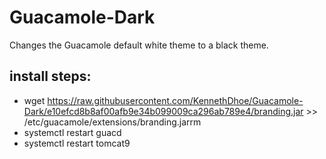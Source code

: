 # Guacamole-Dark
Changes the Guacamole default white theme to a black theme.

## install steps:
* wget https://raw.githubusercontent.com/KennethDhoe/Guacamole-Dark/e10efcd8b8af00afb9e34b099009ca296ab789e4/branding.jar >> /etc/guacamole/extensions/branding.jarrm
* systemctl restart guacd
* systemctl restart tomcat9

